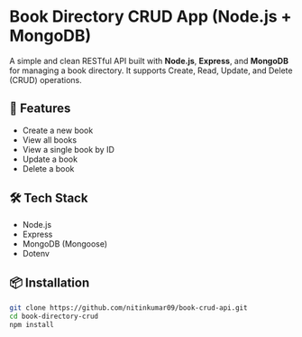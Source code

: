 # Book Directory CRUD App (Node.js + MongoDB)

A simple and clean RESTful API built with **Node.js**, **Express**, and **MongoDB** for managing a book directory. It supports Create, Read, Update, and Delete (CRUD) operations.

## 🚀 Features

- Create a new book
- View all books
- View a single book by ID
- Update a book
- Delete a book

## 🛠️ Tech Stack

- Node.js
- Express
- MongoDB (Mongoose)
- Dotenv

## 📦 Installation

```bash
git clone https://github.com/nitinkumar09/book-crud-api.git
cd book-directory-crud
npm install
```
